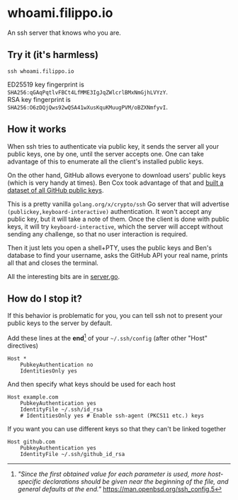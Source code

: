 # whoami.filippo.io
An ssh server that knows who you are.

## Try it (it's harmless)

```
ssh whoami.filippo.io
```

ED25519 key fingerprint is `SHA256:qGAqPqtlvFBCt4LfMME3IgJqZWlcrlBMxNmGjhLVYzY`.  
RSA key fingerprint is `SHA256:O6zDQjQws92wQSA41wXusKquKMuugPVM/oBZXNmfyvI`.

## How it works

When ssh tries to authenticate via public key, it sends the server all your public keys, one by one, until the server accepts one. One can take advantage of this to enumerate all the client's installed public keys.

On the other hand, GitHub allows everyone to download users' public keys (which is very handy at times). Ben Cox took advantage of that and [built a dataset of all GitHub public keys](https://blog.benjojo.co.uk/post/auditing-github-users-keys).

This is a pretty vanilla `golang.org/x/crypto/ssh` Go server that will advertise `(publickey,keyboard-interactive)` authentication. It won't accept any public key, but it will take a note of them. Once the client is done with public keys, it will try `keyboard-interactive`, which the server will accept without sending any challenge, so that no user interaction is required.

Then it just lets you open a shell+PTY, uses the public keys and Ben's database to find your username, asks the GitHub API your real name, prints all that and closes the terminal.  

All the interesting bits are in [server.go](https://github.com/FiloSottile/whosthere/blob/master/server.go).

## How do I stop it?

If this behavior is problematic for you, you can tell ssh not to present your public keys to the server by default.

Add these lines at the **end**[^1] of your `~/.ssh/config` (after other "Host" directives)

```
Host *
    PubkeyAuthentication no
    IdentitiesOnly yes
```

And then specify what keys should be used for each host

```
Host example.com
    PubkeyAuthentication yes
    IdentityFile ~/.ssh/id_rsa
    # IdentitiesOnly yes # Enable ssh-agent (PKCS11 etc.) keys
```

If you want you can use different keys so that they can't be linked together

```
Host github.com
    PubkeyAuthentication yes
    IdentityFile ~/.ssh/github_id_rsa
```

[^1]: *"Since the first obtained value for each parameter is used, more host-specific declarations should be given near the beginning of the file, and general defaults at the end."* https://man.openbsd.org/ssh_config.5
